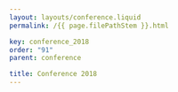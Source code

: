 ```yaml
---
layout: layouts/conference.liquid
permalink: /{{ page.filePathStem }}.html

key: conference_2018
order: "91" 
parent: conference

title: Conference 2018
---
```


